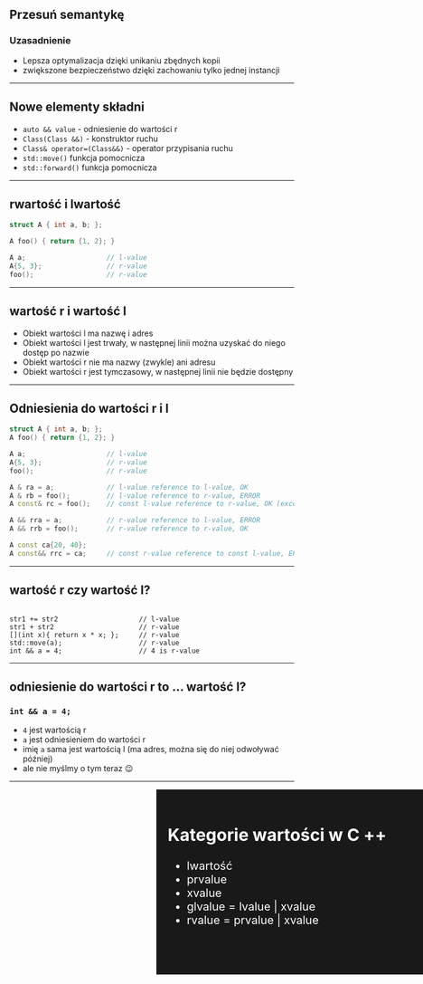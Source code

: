## Przesuń semantykę

### Uzasadnienie

* Lepsza optymalizacja dzięki unikaniu zbędnych kopii
* zwiększone bezpieczeństwo dzięki zachowaniu tylko jednej instancji

___

## Nowe elementy składni

* <!-- .element: class="fragment fade-in" --> <code>auto && value</code> - odniesienie do wartości r
* <!-- .element: class="fragment fade-in" --> <code>Class(Class &&)</code> - konstruktor ruchu
* <!-- .element: class="fragment fade-in" --> <code>Class& operator=(Class&&)</code> - operator przypisania ruchu
* <!-- .element: class="fragment fade-in" --> <code>std::move()</code> funkcja pomocnicza
* <!-- .element: class="fragment fade-in" --> <code>std::forward()</code> funkcja pomocnicza
____
## rwartość i lwartość

```cpp
struct A { int a, b; };

A foo() { return {1, 2}; }

A a;                    // l-value
A{5, 3};                // r-value
foo();                  // r-value
```

___

## wartość r i wartość l

* <!-- .element: class="fragment fade-in" --> Obiekt wartości l ma nazwę i adres
* <!-- .element: class="fragment fade-in" --> Obiekt wartości l jest trwały, w następnej linii można uzyskać do niego dostęp po nazwie
* <!-- .element: class="fragment fade-in" --> Obiekt wartości r nie ma nazwy (zwykle) ani adresu
* <!-- .element: class="fragment fade-in" --> Obiekt wartości r jest tymczasowy, w następnej linii nie będzie dostępny

___

## Odniesienia do wartości r i l

```cpp
struct A { int a, b; };
A foo() { return {1, 2}; }

A a;                    // l-value
A{5, 3};                // r-value
foo();                  // r-value

A & ra = a;             // l-value reference to l-value, OK
A & rb = foo();         // l-value reference to r-value, ERROR
A const& rc = foo();    // const l-value reference to r-value, OK (exception)

A && rra = a;           // r-value reference to l-value, ERROR
A && rrb = foo();       // r-value reference to r-value, OK

A const ca{20, 40};
A const&& rrc = ca;     // const r-value reference to const l-value, ERROR
```

___

## wartość r czy wartość l?

<pre><code class="cpp" data-trim data-noescape>
str1 += str2                    <span class="fragment">// l-value</span>
str1 + str2                     <span class="fragment">// r-value</span>
[](int x){ return x * x; };     <span class="fragment">// r-value</span>
std::move(a);                   <span class="fragment">// r-value</span>
int && a = 4;                   <span class="fragment">// 4 is r-value</span>
</code></pre>

___

## odniesienie do wartości r to ... wartość l?

### `int && a = 4;`

* <!-- .element: class="fragment fade-in" --> <code>4</code> jest wartością r
* <!-- .element: class="fragment fade-in" --> <code>a</code> jest odniesieniem do wartości r
* <!-- .element: class="fragment fade-in" --> imię <code>a</code> sama jest wartością l (ma adres, można się do niej odwoływać później)
* <!-- .element: class="fragment fade-in" --> ale nie myślmy o tym teraz 😉

___

<!-- .slide: data-background-iframe="https://en.cppreference.com/w/cpp/language/value_category" data-background-interactive -->

<div class="box" style="position: absolute; width: 45%; right: 0; background-color: rgba(0, 0, 0, 0.9); color: #fff; padding: 20px; font-size: 20px; text-align: left;">
    <h2> Kategorie wartości w C ++ </h2>
    <ul>
        <li> lwartość </li>
        <li> prvalue </li>
        <li> xvalue </li>
        <li> glvalue = lvalue | xvalue </li>
        <li> rvalue = prvalue | xvalue </li>
    </ul>
    <p><a href="https://en.cppreference.com/w/cpp/language/value_category">Pełna lista na cppreference.com</a></p>
</div>
